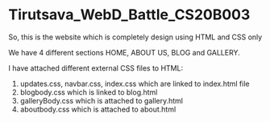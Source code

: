 # Tirutsava_WebD_Battle_CS20B003

So, this is the website which is completely design using HTML and CSS only

We have 4 different sections HOME, ABOUT US, BLOG and GALLERY.

I have attached different external CSS files to HTML:
1. updates.css, navbar.css, index.css which are linked to index.html file
2. blogbody.css which is linked to blog.html
3. galleryBody.css which is attached to gallery.html
4. aboutbody.css which is attached to about.html
